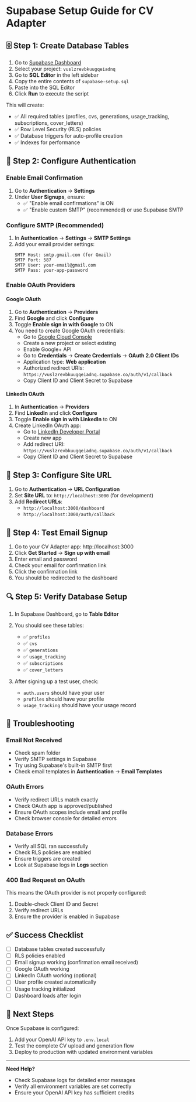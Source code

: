 # Supabase Setup Guide for CV Adapter

## 🗄️ Step 1: Create Database Tables

1. Go to [Supabase Dashboard](https://supabase.com/dashboard)
2. Select your project: `vuslzrevbkuugqeiadnq`
3. Go to **SQL Editor** in the left sidebar
4. Copy the entire contents of `supabase-setup.sql`
5. Paste into the SQL Editor
6. Click **Run** to execute the script

This will create:
- ✅ All required tables (profiles, cvs, generations, usage_tracking, subscriptions, cover_letters)
- ✅ Row Level Security (RLS) policies
- ✅ Database triggers for auto-profile creation
- ✅ Indexes for performance

## 🔐 Step 2: Configure Authentication

### Enable Email Confirmation
1. Go to **Authentication** → **Settings**
2. Under **User Signups**, ensure:
   - ✅ "Enable email confirmations" is ON
   - ✅ "Enable custom SMTP" (recommended) or use Supabase SMTP

### Configure SMTP (Recommended)
1. In **Authentication** → **Settings** → **SMTP Settings**
2. Add your email provider settings:
   ```
   SMTP Host: smtp.gmail.com (for Gmail)
   SMTP Port: 587
   SMTP User: your-email@gmail.com
   SMTP Pass: your-app-password
   ```

### Enable OAuth Providers

#### Google OAuth
1. Go to **Authentication** → **Providers**
2. Find **Google** and click **Configure**
3. Toggle **Enable sign in with Google** to ON
4. You need to create Google OAuth credentials:
   - Go to [Google Cloud Console](https://console.cloud.google.com)
   - Create a new project or select existing
   - Enable Google+ API
   - Go to **Credentials** → **Create Credentials** → **OAuth 2.0 Client IDs**
   - Application type: **Web application**
   - Authorized redirect URIs: `https://vuslzrevbkuugqeiadnq.supabase.co/auth/v1/callback`
   - Copy Client ID and Client Secret to Supabase

#### LinkedIn OAuth
1. In **Authentication** → **Providers**
2. Find **LinkedIn** and click **Configure**
3. Toggle **Enable sign in with LinkedIn** to ON
4. Create LinkedIn OAuth app:
   - Go to [LinkedIn Developer Portal](https://developer.linkedin.com)
   - Create new app
   - Add redirect URI: `https://vuslzrevbkuugqeiadnq.supabase.co/auth/v1/callback`
   - Copy Client ID and Client Secret to Supabase

## 🔧 Step 3: Configure Site URL

1. Go to **Authentication** → **URL Configuration**
2. Set **Site URL** to: `http://localhost:3000` (for development)
3. Add **Redirect URLs**:
   - `http://localhost:3000/dashboard`
   - `http://localhost:3000/auth/callback`

## 📧 Step 4: Test Email Signup

1. Go to your CV Adapter app: http://localhost:3000
2. Click **Get Started** → **Sign up with email**
3. Enter email and password
4. Check your email for confirmation link
5. Click the confirmation link
6. You should be redirected to the dashboard

## 🔍 Step 5: Verify Database Setup

1. In Supabase Dashboard, go to **Table Editor**
2. You should see these tables:
   - ✅ `profiles`
   - ✅ `cvs`
   - ✅ `generations`
   - ✅ `usage_tracking`
   - ✅ `subscriptions`
   - ✅ `cover_letters`

3. After signing up a test user, check:
   - `auth.users` should have your user
   - `profiles` should have your profile
   - `usage_tracking` should have your usage record

## 🐛 Troubleshooting

### Email Not Received
- Check spam folder
- Verify SMTP settings in Supabase
- Try using Supabase's built-in SMTP first
- Check email templates in **Authentication** → **Email Templates**

### OAuth Errors
- Verify redirect URLs match exactly
- Check OAuth app is approved/published
- Ensure OAuth scopes include email and profile
- Check browser console for detailed errors

### Database Errors
- Verify all SQL ran successfully
- Check RLS policies are enabled
- Ensure triggers are created
- Look at Supabase logs in **Logs** section

### 400 Bad Request on OAuth
This means the OAuth provider is not properly configured:
1. Double-check Client ID and Secret
2. Verify redirect URLs
3. Ensure the provider is enabled in Supabase

## ✅ Success Checklist

- [ ] Database tables created successfully
- [ ] RLS policies enabled
- [ ] Email signup working (confirmation email received)
- [ ] Google OAuth working
- [ ] LinkedIn OAuth working (optional)
- [ ] User profile created automatically
- [ ] Usage tracking initialized
- [ ] Dashboard loads after login

## 🚀 Next Steps

Once Supabase is configured:
1. Add your OpenAI API key to `.env.local`
2. Test the complete CV upload and generation flow
3. Deploy to production with updated environment variables

---

**Need Help?**
- Check Supabase logs for detailed error messages
- Verify all environment variables are set correctly
- Ensure your OpenAI API key has sufficient credits
